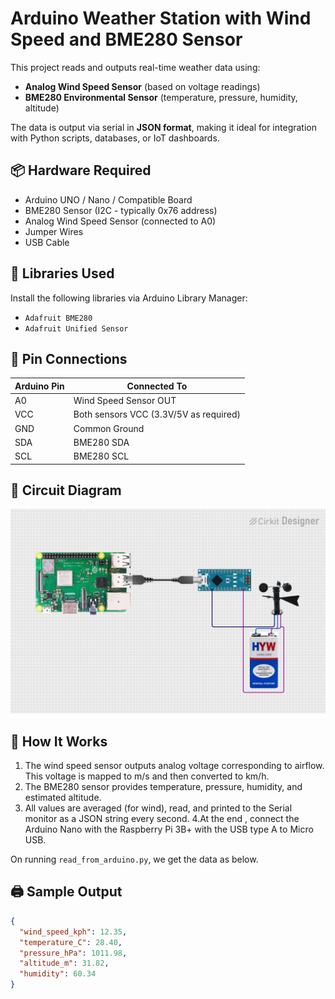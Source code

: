 # Arduino Weather Station with Wind Speed and BME280 Sensor

This project reads and outputs real-time weather data using:

- **Analog Wind Speed Sensor** (based on voltage readings)
- **BME280 Environmental Sensor** (temperature, pressure, humidity, altitude)

The data is output via serial in **JSON format**, making it ideal for integration with Python scripts, databases, or IoT dashboards.

## 📦 Hardware Required

- Arduino UNO / Nano / Compatible Board  
- BME280 Sensor (I2C - typically 0x76 address)  
- Analog Wind Speed Sensor (connected to A0)  
- Jumper Wires  
- USB Cable  

## 🧰 Libraries Used

Install the following libraries via Arduino Library Manager:

- `Adafruit BME280`
- `Adafruit Unified Sensor`


## 🔌 Pin Connections

| Arduino Pin | Connected To         |
|-------------|----------------------|
| A0          | Wind Speed Sensor OUT |
| VCC         | Both sensors VCC (3.3V/5V as required) |
| GND         | Common Ground        |
| SDA         | BME280 SDA           |
| SCL         | BME280 SCL           |

## 🔌 Circuit Diagram
![Circuit Diagram](https://raw.githubusercontent.com/ssi-sipl/unified_sensor/main/circuit_image.png)

## 🧠 How It Works

1. The wind speed sensor outputs analog voltage corresponding to airflow. This voltage is mapped to m/s and then converted to km/h.
2. The BME280 sensor provides temperature, pressure, humidity, and estimated altitude.
3. All values are averaged (for wind), read, and printed to the Serial monitor as a JSON string every second.
4.At the end , connect the Arduino Nano with the Raspberry Pi 3B+ with the USB type A to Micro USB. 


On running ```read_from_arduino.py```, we get the data as below. 
## 🖨️ Sample Output

```json
{
  "wind_speed_kph": 12.35,
  "temperature_C": 28.40,
  "pressure_hPa": 1011.98,
  "altitude_m": 31.82,
  "humidity": 60.34
}
```
